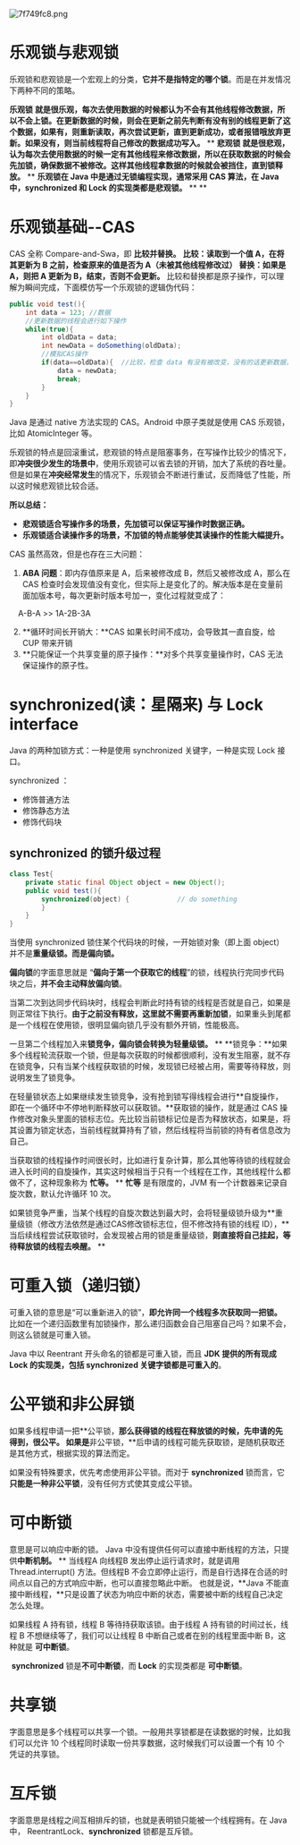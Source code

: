 ![7f749fc8.png](https://cdn.nlark.com/yuque/0/2020/png/450005/1584083258650-79de4af1-a7e5-43ba-a072-b3cb30dbd87c.png#align=left&display=inline&height=1206&originHeight=1206&originWidth=1372&size=142754&status=done&style=none&width=1372)
# 乐观锁与悲观锁

乐观锁和悲观锁是一个宏观上的分类，**它并不是指特定的哪个锁**。而是在并发情况下两种不同的策略。

**乐观锁**
**就是很乐观，每次去使用数据的时候都认为不会有其他线程修改数据，所以不会上锁。在更新数据的时候，则会在更新之前先判断有没有别的线程更新了这个数据，如果有，则重新读取，再次尝试更新，直到更新成功，或者报错哦放弃更新。如果没有，则当前线程将自己修改的数据成功写入。**
**
**悲观锁**
**就是很悲观，认为每次去使用数据的时候一定有其他线程来修改数据，所以在获取数据的时候会先加锁，确保数据不被修改。这样其他线程拿数据的时候就会被挡住，直到锁释放。**
**
**乐观锁在 Java 中是通过无锁编程实现，通常采用 CAS 算法，在 Java 中，synchronized 和 Lock 的实现类都是悲观锁。**
**
**
# 乐观锁基础--CAS
CAS 全称 Compare-and-Swa，即 **比较并替换。**
**比较：读取到一个值 A，在将其更新为 B 之前，检查原来的值是否为 A（未被其他线程修改过）**
**替换：如果是 A，则把 A 更新为 B，结束，否则不会更新。**
比较和替换都是原子操作，可以理解为瞬间完成，下面模仿写一个乐观锁的逻辑伪代码：


```java
public void test(){
	int data = 123; //数据
    //更新数据的线程会进行如下操作
    while(true){
    	int oldData = data;
        int newData = doSomething(oldData);
        //模拟CAS操作
        if(data==oldData){  //比较，检查 data 有没有被改变，没有的话更新数据，否则一直循环判断比较
            data = newData;
            break;
        }
    }
}
```

Java 是通过 native 方法实现的 CAS。Android 中原子类就是使用 CAS 乐观锁，比如 AtomicInteger 等。

乐观锁的特点是回滚重试，悲观锁的特点是阻塞事务，在写操作比较少的情况下，即**冲突很少发生的场景中**，使用乐观锁可以省去锁的开销，加大了系统的吞吐量。但是如果在**冲突经常发生**的情况下，乐观锁会不断进行重试，反而降低了性能，所以这时候悲观锁比较合适。

**所以总结：**

- **悲观锁适合写操作多的场景，先加锁可以保证写操作时数据正确。**
- **乐观锁适合读操作多的场景，不加锁的特点能够使其读操作的性能大幅提升。**

CAS 虽然高效，但是也存在三大问题：

1. **ABA 问题**：即内存值原来是 A，后来被修改成 B，然后又被修改成 A，那么在 CAS 检查时会发现值没有变化，但实际上是变化了的。解决版本是在变量前面加版本号，每次更新时版本号加一，变化过程就变成了：

    A-B-A >> 1A-2B-3A

2. **循环时间长开销大：**CAS 如果长时间不成功，会导致其一直自旋，给 CUP 带来开销
3. **只能保证一个共享变量的原子操作：**对多个共享变量操作时，CAS 无法保证操作的原子性。

# synchronized(读：星隔来) 与 Lock interface
Java 的两种加锁方式：一种是使用 synchronized 关键字，一种是实现 Lock 接口。

synchronized ：

- 修饰普通方法
- 修饰静态方法
- 修饰代码块
## synchronized 的锁升级过程

```java
class Test{
    private static final Object object = new Object();
    public void test(){
        synchronized(object) {            // do something
        }
    }
}
```

当使用 synchronized 锁住某个代码块的时候，一开始锁对象（即上面 object）并不是**重量级锁。而是偏向锁。**

**偏向锁**的字面意思就是 “**偏向于第一个获取它的线程**”的锁，线程执行完同步代码块之后，**并不会主动释放偏向锁**。

当第二次到达同步代码块时，线程会判断此时持有锁的线程是否就是自己，如果是则正常往下执行。**由于之前没有释放，这里就不需要再重新加锁**，如果重头到尾都是一个线程在使用锁，很明显偏向锁几乎没有额外开销，性能极高。

一旦第二个线程加入来**锁竞争，**偏向锁会转换为**轻量级锁。**
**
**锁竞争：**如果多个线程轮流获取一个锁，但是每次获取的时候都很顺利，没有发生阻塞，就不存在锁竞争，只有当某个线程获取锁的时候，发现锁已经被占用，需要等待释放，则说明发生了锁竞争。

在轻量锁状态上如果继续发生锁竞争，没有抢到锁写得线程会进行**自旋操作，即在一个循环中不停地判断释放可以获取锁。**获取锁的操作，就是通过 CAS 操作修改对象头里面的锁标志位。先比较当前锁标记位是否为释放状态，如果是，将其设置为锁定状态，当前线程就算持有了锁，然后线程将当前锁的持有者信息改为自己。

当获取锁的线程操作时间很长时，比如进行复杂计算，那么其他等待锁的线程就会进入长时间的自旋操作，其实这时候相当于只有一个线程在工作，其他线程什么都做不了，这种现象称为 **忙等。**
**
**忙等** 是有限度的，JVM 有一个计数器来记录自旋次数，默认允许循环 10 次。

如果锁竞争严重，当某个线程的自旋次数达到最大时，会将轻量级锁升级为**重量级锁（修改方法依然是通过CAS修改锁标志位，但不修改持有锁的线程 ID），**当后续线程尝试获取锁时，会发现被占用的锁是重量级锁，**则直接将自己挂起，等待释放锁的线程去唤醒。**
**
# 可重入锁（递归锁）
可重入锁的意思是“可以重新进入的锁”，**即允许同一个线程多次获取同一把锁。**
比如在一个递归函数里有加锁操作，那么递归函数会自己阻塞自己吗？如果不会，则这么锁就是可重入锁。

Java 中以 Reentrant 开头命名的锁都是可重入锁，而且 **JDK 提供的所有现成 Lock 的实现类，包括 synchronized 关键字锁都是可重入的**。

# 公平锁和非公屏锁
如果多线程申请一把**公平锁，**那么获得锁的线程在释放锁的时候，先申请的先得到，很公平。
如果是**非公平锁，**后申请的线程可能先获取锁，是随机获取还是其他方式，根据实现的算法而定。

如果没有特殊要求，优先考虑使用非公平锁。而对于 **synchronized** 锁而言，它**只能是一种非公平锁**，没有任何方式使其变成公平锁。

# 可中断锁
意思是可以响应中断的锁。
Java 中没有提供任何可以直接中断线程的方法，只提供**中断机制。**
**
当线程A 向线程B 发出停止运行请求时，就是调用 Thread.interrupt() 方法。但线程B 不会立即停止运行，而是自行选择在合适的时间点以自己的方式响应中断，也可以直接忽略此中断。
也就是说，**Java 不能直接中断线程，**只是设置了状态为响应中断的状态，需要被中断的线程自己决定怎么处理。

如果线程 A 持有锁，线程 B 等待持获取该锁。由于线程 A 持有锁的时间过长，线程 B 不想继续等了，我们可以让线程 B 中断自己或者在别的线程里面中断 B，这种就是 **可中断锁**。

 **synchronized** 锁是**不可中断锁**，而 **Lock** 的实现类都是 **可中断锁**。

# 共享锁


字面意思是多个线程可以共享一个锁。一般用共享锁都是在读数据的时候，比如我们可以允许 10 个线程同时读取一份共享数据，这时候我们可以设置一个有 10 个凭证的共享锁。

# 互斥锁

字面意思是线程之间互相排斥的锁，也就是表明锁只能被一个线程拥有。在 Java 中， ReentrantLock、**synchronized** 锁都是互斥锁。
